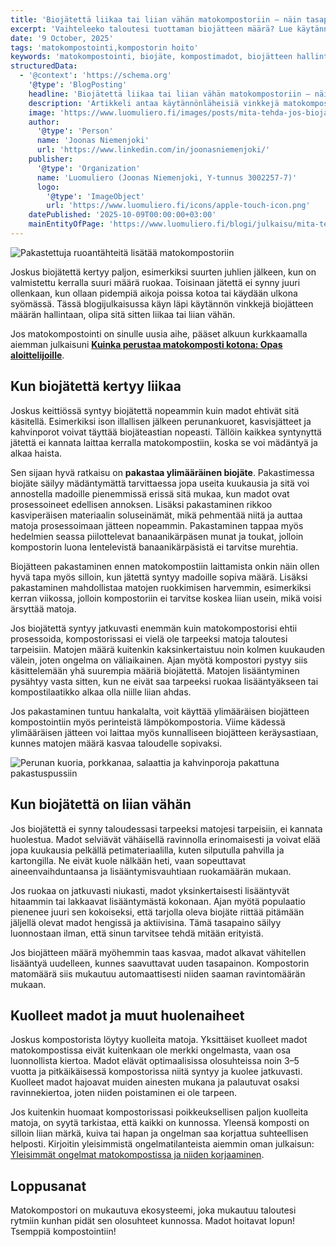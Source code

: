 ```yaml
---
title: 'Biojätettä liikaa tai liian vähän matokompostoriin – näin tasapainotat kompostin'
excerpt: 'Vaihteleeko taloutesi tuottaman biojätteen määrä? Lue käytännön vinkit, miten pidät matokompostorin tasapainossa, kun jätettä on liikaa tai liian vähän.'
date: '9 October, 2025'
tags: 'matokompostointi,kompostorin hoito'
keywords: 'matokompostointi, biojäte, kompostimadot, biojätteen hallinta, ekologisuus, kompostin hoito'
structuredData:
  - '@context': 'https://schema.org'
    '@type': 'BlogPosting'
    headline: 'Biojätettä liikaa tai liian vähän matokompostoriin – näin tasapainotat kompostin'
    description: 'Artikkeli antaa käytännönläheisiä vinkkejä matokompostoinnin haasteisiin, kun biojätteen määrä vaihtelee. Lue, miten pitää kompostori toiminnassa ja madot tyytyväisinä.'
    image: 'https://www.luomuliero.fi/images/posts/mita-tehda-jos-biojatetta-kertyy-liikaa-tai-liian-vahan-matokompostoriin/matokomposti-biojate-1200.jpg'
    author:
      '@type': 'Person'
      name: 'Joonas Niemenjoki'
      url: 'https://www.linkedin.com/in/joonasniemenjoki/'
    publisher:
      '@type': 'Organization'
      name: 'Luomuliero (Joonas Niemenjoki, Y-tunnus 3002257-7)'
      logo:
        '@type': 'ImageObject'
        url: 'https://www.luomuliero.fi/icons/apple-touch-icon.png'
    datePublished: '2025-10-09T00:00:00+03:00'
    mainEntityOfPage: 'https://www.luomuliero.fi/blogi/julkaisu/mita-tehda-jos-biojatetta-kertyy-liikaa-tai-liian-vahan-matokompostoriin'
---
```


<picture>
  <source srcset="/images/posts/mita-tehda-jos-biojatetta-kertyy-liikaa-tai-liian-vahan-matokompostoriin/ruoantahteiden_lisays_matokompostiin-800.avif 800w, /images/posts/mita-tehda-jos-biojatetta-kertyy-liikaa-tai-liian-vahan-matokompostoriin/ruoantahteiden_lisays_matokompostiin-1200.avif 1200w" type="image/avif">
  <source srcset="/images/posts/mita-tehda-jos-biojatetta-kertyy-liikaa-tai-liian-vahan-matokompostoriin/ruoantahteiden_lisays_matokompostiin-800.webp 800w, /images/posts/mita-tehda-jos-biojatetta-kertyy-liikaa-tai-liian-vahan-matokompostoriin/ruoantahteiden_lisays_matokompostiin-1200.webp 1200w" type="image/webp">
  <img src="/images/posts/mita-tehda-jos-biojatetta-kertyy-liikaa-tai-liian-vahan-matokompostoriin/ruoantahteiden_lisays_matokompostiin-800.jpg" srcset="/images/posts/mita-tehda-jos-biojatetta-kertyy-liikaa-tai-liian-vahan-matokompostoriin/ruoantahteiden_lisays_matokompostiin-800.jpg 800w, /images/posts/mita-tehda-jos-biojatetta-kertyy-liikaa-tai-liian-vahan-matokompostoriin/ruoantahteiden_lisays_matokompostiin-1200.jpg 1200w" alt="Pakastettuja ruoantähteitä lisätää matokompostoriin" sizes="(max-width: 600px) 100vw, 800px" style="max-width:100%;height:auto;" loading="lazy">
</picture>

Joskus biojätettä kertyy paljon, esimerkiksi suurten juhlien jälkeen, kun on valmistettu kerralla suuri määrä ruokaa. Toisinaan jätettä ei synny juuri ollenkaan, kun ollaan pidempiä aikoja poissa kotoa tai käydään ulkona syömässä. Tässä blogijulkaisussa käyn läpi käytännön vinkkejä biojätteen määrän hallintaan, olipa sitä sitten liikaa tai liian vähän.

Jos matokompostointi on sinulle uusia aihe, pääset alkuun kurkkaamalla aiemman julkaisuni **[Kuinka perustaa matokomposti kotona: Opas aloittelijoille](http://www.luomuliero.fi/blogi/julkaisu/kuinka-perustaa-matokomposti-kotona-opas-aloittelijoille)**.

## Kun biojätettä kertyy liikaa

Joskus keittiössä syntyy biojätettä nopeammin kuin madot ehtivät sitä käsitellä. Esimerkiksi ison illallisen jälkeen perunankuoret, kasvisjätteet ja kahvinporot voivat täyttää biojäteastian nopeasti. Tällöin kaikkea syntynyttä jätettä ei kannata laittaa kerralla matokompostiin, koska se voi mädäntyä ja alkaa haista.

Sen sijaan hyvä ratkaisu on **pakastaa ylimääräinen biojäte**. Pakastimessa biojäte säilyy mädäntymättä tarvittaessa jopa useita kuukausia ja sitä voi annostella madoille pienemmissä erissä sitä mukaa, kun madot ovat prosessoineet edellisen annoksen. Lisäksi pakastaminen rikkoo kasviperäisen materiaalin soluseinämät, mikä pehmentää niitä ja auttaa matoja prosessoimaan jätteen nopeammin. Pakastaminen tappaa myös hedelmien seassa piilottelevat banaanikärpäsen munat ja toukat, jolloin kompostorin luona lentelevistä banaanikärpäsistä ei tarvitse murehtia.

Biojätteen pakastaminen ennen matokompostiin laittamista onkin näin ollen hyvä tapa myös silloin, kun jätettä syntyy madoille sopiva määrä. Lisäksi pakastaminen mahdollistaa matojen ruokkimisen harvemmin, esimerkiksi kerran viikossa, jolloin kompostoriin ei tarvitse koskea liian usein, mikä voisi ärsyttää matoja.

Jos biojätettä syntyy jatkuvasti enemmän kuin matokompostorisi ehtii prosessoida, kompostorissasi ei vielä ole tarpeeksi matoja taloutesi tarpeisiin. Matojen määrä kuitenkin kaksinkertaistuu noin kolmen kuukauden välein, joten ongelma on väliaikainen. Ajan myötä kompostori pystyy siis käsittelemään yhä suurempia määriä biojätettä. Matojen lisääntyminen pysähtyy vasta sitten, kun ne eivät saa tarpeeksi ruokaa lisääntyäkseen tai kompostilaatikko alkaa olla niille liian ahdas.

Jos pakastaminen tuntuu hankalalta, voit käyttää ylimääräisen biojätteen kompostointiin myös perinteistä lämpökompostoria. Viime kädessä ylimääräisen jätteen voi laittaa myös kunnalliseen biojätteen keräysastiaan, kunnes matojen määrä kasvaa taloudelle sopivaksi.

<picture>
  <source srcset="/images/posts/mita-tehda-jos-biojatetta-kertyy-liikaa-tai-liian-vahan-matokompostoriin/biojatetta_pakattuna_paskastuspussiin-800.avif 800w, /images/posts/mita-tehda-jos-biojatetta-kertyy-liikaa-tai-liian-vahan-matokompostoriin/biojatetta_pakattuna_paskastuspussiin-1200.avif 1200w" type="image/avif">
  <source srcset="/images/posts/mita-tehda-jos-biojatetta-kertyy-liikaa-tai-liian-vahan-matokompostoriin/biojatetta_pakattuna_paskastuspussiin-800.webp 800w, /images/posts/mita-tehda-jos-biojatetta-kertyy-liikaa-tai-liian-vahan-matokompostoriin/biojatetta_pakattuna_paskastuspussiin-1200.webp 1200w" type="image/webp">
  <img src="/images/posts/mita-tehda-jos-biojatetta-kertyy-liikaa-tai-liian-vahan-matokompostoriin/biojatetta_pakattuna_paskastuspussiin-800.jpg" srcset="/images/posts/mita-tehda-jos-biojatetta-kertyy-liikaa-tai-liian-vahan-matokompostoriin/biojatetta_pakattuna_paskastuspussiin-800.jpg 800w, /images/posts/mita-tehda-jos-biojatetta-kertyy-liikaa-tai-liian-vahan-matokompostoriin/biojatetta_pakattuna_paskastuspussiin-1200.jpg 1200w" alt="Perunan kuoria, porkkanaa, salaattia ja kahvinporoja pakattuna pakastuspussiin" sizes="(max-width: 600px) 100vw, 800px" style="max-width:100%;height:auto;" loading="lazy">
</picture>

## Kun biojätettä on liian vähän

Jos biojätettä ei synny taloudessasi tarpeeksi matojesi tarpeisiin, ei kannata huolestua. Madot selviävät vähäisellä ravinnolla erinomaisesti ja voivat elää jopa kuukausia pelkällä petimateriaalilla, kuten silputulla pahvilla ja kartongilla. Ne eivät kuole nälkään heti, vaan sopeuttavat aineenvaihduntaansa ja lisääntymisvauhtiaan ruokamäärän mukaan.

Jos ruokaa on jatkuvasti niukasti, madot yksinkertaisesti lisääntyvät hitaammin tai lakkaavat lisääntymästä kokonaan. Ajan myötä populaatio pienenee juuri sen kokoiseksi, että tarjolla oleva biojäte riittää pitämään jäljellä olevat madot hengissä ja aktiivisina. Tämä tasapaino säilyy luonnostaan ilman, että sinun tarvitsee tehdä mitään erityistä.

Jos biojätteen määrä myöhemmin taas kasvaa, madot alkavat vähitellen lisääntyä uudelleen, kunnes saavuttavat uuden tasapainon. Kompostorin matomäärä siis mukautuu automaattisesti niiden saaman ravintomäärän mukaan.

## Kuolleet madot ja muut huolenaiheet

Joskus kompostorista löytyy kuolleita matoja. Yksittäiset kuolleet madot matokompostissa eivät kuitenkaan ole merkki ongelmasta, vaan osa luonnollista kiertoa. Madot elävät optimaalisissa olosuhteissa noin 3–5 vuotta ja pitkäikäisessä kompostorissa niitä syntyy ja kuolee jatkuvasti. Kuolleet madot hajoavat muiden ainesten mukana ja palautuvat osaksi ravinnekiertoa, joten niiden poistaminen ei ole tarpeen.

Jos kuitenkin huomaat kompostorissasi poikkeuksellisen paljon kuolleita matoja, on syytä tarkistaa, että kaikki on kunnossa. Yleensä komposti on silloin liian märkä, kuiva tai hapan ja ongelman saa korjattua suhteellisen helposti. Kirjoitin yleisimmistä ongelmatilanteista aiemmin oman julkaisun: [Yleisimmät ongelmat matokompostissa ja niiden korjaaminen](https://www.luomuliero.fi/blogi/julkaisu/yleisimmat-ongelmat-matokompostissa-korjaaminen).

## Loppusanat

Matokompostori on mukautuva ekosysteemi, joka mukautuu taloutesi rytmiin kunhan pidät sen olosuhteet kunnossa. Madot hoitavat lopun! Tsemppiä kompostointiin!
